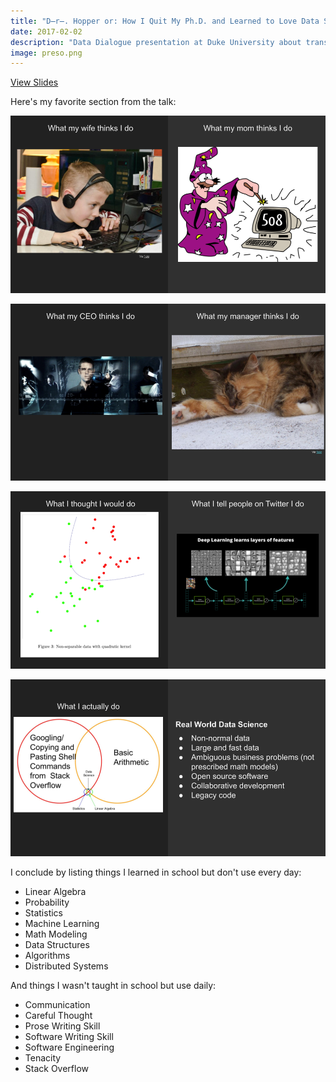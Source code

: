 ```yaml
---
title: "D̶r̶. Hopper or: How I Quit My Ph.D. and Learned to Love Data Science"
date: 2017-02-02
description: "Data Dialogue presentation at Duke University about transitioning from academia to data science."
image: preso.png
---
```


[View Slides](https://docs.google.com/presentation/d/1_wdSh2PFxiqBegt5PcatbEiQaganlgdb5bH7V2jHXZI/edit?usp=sharing)


Here's my favorite section from the talk:

![Slide 1](dd1.png)

![Slide 2](dd2.png)

![Slide 3](dd3.png)

![Slide 4](dd4.png)

I conclude by listing things I learned in school but don't use every day:

* Linear Algebra
* Probability
* Statistics
* Machine Learning
* Math Modeling
* Data Structures
* Algorithms
* Distributed Systems

And things I wasn't taught in school but use daily:

* Communication
* Careful Thought
* Prose Writing Skill
* Software Writing Skill
* Software Engineering
* Tenacity
* Stack Overflow

